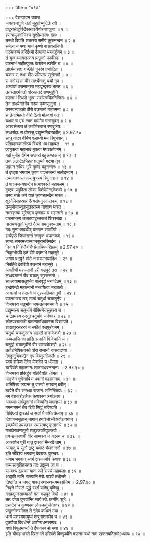+++
title = "०९७"

+++
वैशम्पायन उवाच  
जगतश्चक्षुषि ततो मुहूर्ताभ्युदिते रवौ ।  
प्रादुरासीद्धरिर्देवस्तार्क्ष्येणोरगशत्रुणा ॥ १ ॥  
हंसत्रायुमनोभिश्च सुशीघ्रतरगः खगः ।  
तस्थौ वियति शक्रस्य समीपे कुरुनन्दन ॥ २ ॥  
समेत्य च यथान्यायं कृष्णो वासवसंनिधौ ।  
पाञ्चजन्यं हरिर्दध्मौ दैत्यानां भयवर्द्धनम् ॥ ३ ॥  
तं श्रुत्वाभ्यागतस्तत्र प्रद्युम्नो परवीरहा ।  
वज्रनाभं जहीत्युक्तः केशवेन त्वरेति च ॥ ४ ॥  
तार्क्ष्यमारुह्य गच्छेति पुनरेव प्रणोदितः ।  
चकार स तथा वीरः प्रणिपत्य सुरोत्तमौ ॥ ५ ॥  
स मनोरंहसा वीर तार्क्ष्येणाशु ययौ नृप ।  
अभ्याशं वज्रनाभस्य महाद्वन्द्वस्य भारत ॥ ६ ॥  
ततस्तार्क्ष्यगतो वीरस्ततर्द राणमूर्द्धनि ।  
वज्रनाभं स्थिरो भूत्वा सर्वास्त्रविदनिन्दितः ॥ ७ ॥  
तेन तार्क्ष्यगतेनैव गदया कृष्णसूनुना ।  
उरस्यभ्याहतो वीरो वज्रनाभो महात्मना ॥ ८ ॥  
स तेनाभिहतो वीरो दैत्यो मोहवशं गतः ।  
चक्षार च भृशं रक्तं बभ्रामैव गतासुवत् ॥ ९ ॥  
आश्वसेत्यथ तं कार्ष्णिरुवाच रणदुर्जयः ।  
लब्धसंज्ञः स वीरस्तु प्रद्युम्नमिदमब्रवीत् ॥ 2.97.१० ॥  
साधु यादव वीर्येण श्लाघ्यो मम रिपुर्भवान् ।  
प्रतिप्रहारकालोऽयं स्थिरो भव महाबल ॥ ११ ॥  
एवमुक्त्वा महानादं मुक्त्वा मेघशतोपमम् ।  
गदां मुमोच वेगेन सघण्टां बहुकण्टकाम् ॥ १२ ॥  
तया ललाटेऽभिहतः प्रद्युम्नो गदया नृप ।  
उद्वमन् रुधिरं भूरि मुमोह यदुनन्दनः ॥ १३ ॥  
तं दृष्ट्वा भगवान् कृष्णः पाञ्चजन्यं जलोद्भवम् ।  
दध्मावाश्वासनकरं पुत्रस्य रिपुनाशनः ॥ १४ ॥  
तं पाञ्चजन्यशब्देन प्रत्याश्वस्तं महाबलम् ।  
दृष्ट्वा प्रमुदिता लोका विशेषेणेन्द्रकेशवौ ॥ १५ ॥  
तस्य चक्रं करे यातं कृष्णच्छन्देन भारत ।  
क्षुरनेमिसहस्रारं दैत्यसंघकुलान्तकम् ॥ १६ ॥  
तन्मुमोचाच्युतसुतस्तस्य नाशाय भारत ।  
नमस्कृत्वा सुरेन्द्राय कृष्णाय च महात्मने ॥ १७ ॥  
वज्रनाभस्य तत्कायादुच्चकर्त शिरस्तदा ।  
नारायणसुतोन्मुक्तं दैत्यानामनुपश्यताम् ॥ १८ ॥  
गदः सुनाभमवधीद् यतमान रणाजिरे ।  
हर्म्यपृष्ठे जिघांसन्तं रणदृप्तं भयानकम् ॥ १९॥  
साम्बः समरमध्यस्थानसुरानरिमर्दनः ।  
निनाय निशितैर्बाणैः प्रेताधिपपरिग्रहम् ॥ 2.97.२० ॥  
निकुम्भोऽपि हते वीरे वज्रनाभे महासुरे ।  
जगाम षट्पुरं वीरो नारायणभयार्दितः ॥ २१ ॥  
निबर्हिते देवरिपौ वज्रनाभे महासुरे ।  
अवतीर्णौ महात्मानौ हरी वज्रपुरं तदा ॥ २२ ॥  
लब्धप्रशमनं चैव चक्रतुः सुरसत्तमौ ।  
सान्त्वयामासतुश्चैव बालवृद्धं भयार्दितम् ॥ २३ ॥  
इन्द्रोपेन्द्रौ महात्मानौ मन्त्रयित्वा महाबलौ ।  
आयत्यां च तदात्वे च नृहस्पतिमतानुगौ ॥ २४ ॥  
वज्रनाभस्य तद् राज्यं चतुर्धा चक्रतुर्नृप ।  
विजयस्य चतुर्भागं जयन्ततनयस्य वै ॥ २५ ॥  
प्रद्युम्नस्य चतुर्भागं रौक्मिणेयसुतस्य च ।  
चन्द्रप्रभस्य ददतुश्चतुर्भागं जनेश्वर ॥ २६ ॥  
कोट्यश्चतस्रो ग्रामाणामधिकास्ता विशाम्पते ।  
शाखापुरसहस्रं च स्फीतं वज्रपुरोपमम् ।  
चतुर्धा चक्रतुस्तत्र संहृष्टौ शक्रकेशवौ ॥ २७ ॥  
कम्बलाजिनवासांसि रत्नानि विविधानि च ।  
चतुर्द्धा चक्रतुर्वीरौ वीर वासवकेशवौ ॥ २८ ॥  
ततोऽभिषिक्तास्ते वीरा राजानो वासवाज्ञया ।  
देवदुन्दुभिवाद्येन नृप विष्णुपदीजलैः ॥ २९ ॥  
स्वयं शक्रेण देवेन केशवेन च धीमता ।  
ऋषिवंशे महात्मानः शक्रमाधवनन्दनाः ॥ 2.97.३० ॥  
विजयस्य प्रसिद्धेव गतिर्वियति धीमतः ।  
मातृजेन गुणेनापि माधवानां महात्मनाम् ॥ ३१ ॥  
अभिषिच्य जयन्तं तु वासवो भगवान् ब्रवीत् ।  
त्वयैते वीर संरक्ष्या राजानः समितिंजयाः ॥ ३२ ॥  
मम वंशकरोऽत्रैकः केशवस्य त्रयोऽनघ ।  
अवध्याः सर्वभूतानां भविष्यन्ति ममाज्ञया ॥ ३३ ॥  
गमनागमनं चैव दिवि सिद्धं भविष्यति ।  
त्रिविष्टपं द्वारकां च रम्यां भैमाभिरक्षिताम् ॥ ३४ ॥  
दिशागजसुतान् नागान् हयांश्चोच्चैःश्रवोऽन्वयान् ।  
इच्छयैषां प्रयच्छस्व रथांस्त्वष्टृकृतानपि ॥ ३५ ॥  
गजावैरावणसुतौ शत्रुञ्जयरिपुञ्जयौ ।  
प्रयच्छाकाशगौ वीर साम्बस्य च गदस्य च ॥ ३६ ॥  
आकाशेन पुरीं यातु द्वारकां भैमरक्षिताम् ।  
आयातु च सुतौ द्रष्टुं यथेष्टं भैमनन्दनौ ॥ ३७ ॥  
इति संदिश्य भगवान् देवराजः पुरन्दरः ।  
जगाम भगवान् स्वर्गं द्वारकामपि केशवः ॥ ३८ ॥  
षण्मासानुषितस्तत्र गदः प्रद्युम्न एव च ।  
साम्बश्च द्वारकां याता रूढे राज्ये महाबलाः ॥ ३९ ॥  
अद्यापि तानि राज्यानि मेरोः पार्श्वे तथोत्तरे ।  
तिष्ठन्ति च जगद् यावत् स्थास्यन्त्यमरसंनिभ ॥ 2.97.४० ॥  
निवृत्ते मौसले युद्धे स्वर्गं यातेषु वृष्णिषु ।  
गदप्रद्युम्नसाम्बास्ते गता वज्रपुरं विभो ॥ ४१ ॥  
ततः प्रोष्य पुनर्यान्ति स्वर्ग स्वैः कर्मभिः शुभैः ।  
प्रसादेन च कृष्णस्य लोककर्तुर्जनेश्वर ॥ ४२ ॥  
प्रद्युम्नोत्तरमेतत् ते नृदेव कथितं मया ।  
धन्यं यशस्यमायुष्यं शत्रुनाशनमेव च ॥ ४३ ॥  
पुत्रपौत्रा विवर्धन्ते आरोग्यधनसम्पदः ।  
यशो विपुलमाप्नोति द्वैपायनवचो यथा ॥ ४४ ॥  
इति श्रीमहाभारते खिलभागे हरिवंशे विष्णुपर्वणि वज्रनाभवधो नाम सप्तनवतितमोऽध्यायः ॥ ९७ ॥